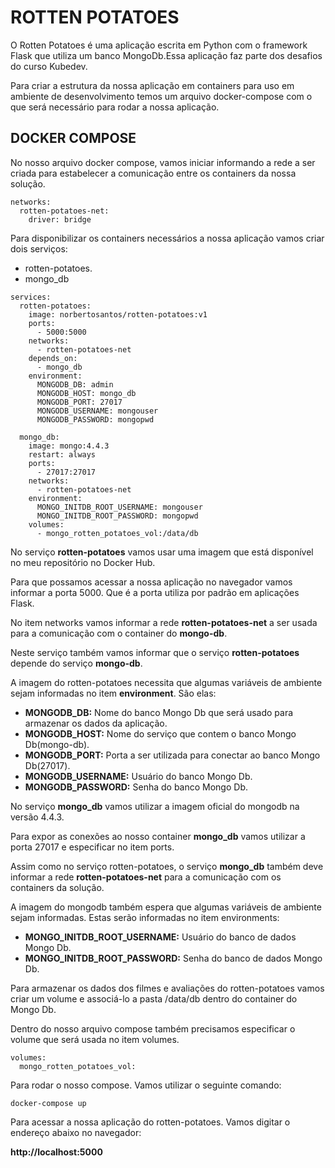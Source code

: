 # ROTTEN POTATOES

O Rotten Potatoes é uma aplicação escrita em Python com o framework Flask que utiliza um banco MongoDb.Essa aplicação faz parte dos desafios do curso Kubedev.

Para criar a estrutura da nossa aplicação em containers para uso em ambiente de desenvolvimento temos um arquivo docker-compose com o que será necessário para rodar a nossa aplicação.

## DOCKER COMPOSE

No nosso arquivo docker compose, vamos iniciar informando a rede a ser criada para estabelecer a comunicação entre os containers da nossa solução.

```docker
networks:
  rotten-potatoes-net:
    driver: bridge
```
Para disponibilizar os containers necessários a nossa aplicação vamos criar dois serviços:

- rotten-potatoes.
- mongo_db

```docker
services:
  rotten-potatoes:
    image: norbertosantos/rotten-potatoes:v1
    ports:
      - 5000:5000
    networks:
      - rotten-potatoes-net
    depends_on:
      - mongo_db
    environment:
      MONGODB_DB: admin
      MONGODB_HOST: mongo_db
      MONGODB_PORT: 27017
      MONGODB_USERNAME: mongouser
      MONGODB_PASSWORD: mongopwd
  
  mongo_db:
    image: mongo:4.4.3
    restart: always
    ports:
      - 27017:27017
    networks:
      - rotten-potatoes-net
    environment:
      MONGO_INITDB_ROOT_USERNAME: mongouser
      MONGO_INITDB_ROOT_PASSWORD: mongopwd
    volumes:
      - mongo_rotten_potatoes_vol:/data/db 

```
No serviço **rotten-potatoes** vamos usar uma imagem que está disponível no meu repositório no Docker Hub.

Para que possamos acessar a nossa aplicação no navegador vamos informar a porta 5000. Que é a porta utiliza por padrão em aplicações Flask.

No item networks vamos informar a rede **rotten-potatoes-net** a ser usada para a comunicação com o container do **mongo-db**.

Neste serviço também vamos informar que o serviço **rotten-potatoes** depende do serviço **mongo-db**.

A imagem do rotten-potatoes necessita que algumas variáveis de ambiente sejam informadas no item **environment**. São elas:

- **MONGODB_DB:** Nome do banco Mongo Db que será usado para armazenar os dados da aplicação.
- **MONGODB_HOST:** Nome do serviço que contem o banco Mongo Db(mongo-db).
- **MONGODB_PORT:** Porta a ser utilizada para conectar ao banco Mongo Db(27017).
- **MONGODB_USERNAME:** Usuário do banco Mongo Db.
- **MONGODB_PASSWORD:** Senha do banco Mongo Db.

No serviço **mongo_db** vamos utilizar a imagem oficial do mongodb na versão 4.4.3.

Para expor as conexões ao nosso container **mongo_db** vamos utilizar a porta 27017 e especificar no item ports.

Assim como no serviço rotten-potatoes, o serviço **mongo_db** também deve informar a rede **rotten-potatoes-net** para a comunicação com os containers da solução.

A imagem do mongodb também espera que algumas variáveis de ambiente sejam informadas. Estas serão informadas no item environments:

- **MONGO_INITDB_ROOT_USERNAME:** Usuário do banco de dados Mongo Db.
- **MONGO_INITDB_ROOT_PASSWORD:** Senha do banco de dados Mongo Db.

Para armazenar os dados dos filmes e avaliações do rotten-potatoes vamos criar um volume e associá-lo a pasta /data/db dentro do container do Mongo Db.

Dentro do nosso arquivo compose também precisamos especificar o volume que será usada no item volumes.

```docker
volumes: 
  mongo_rotten_potatoes_vol:
```
Para rodar o nosso compose. Vamos utilizar o seguinte comando:

```docker
docker-compose up
```
Para acessar a nossa aplicação do rotten-potatoes. Vamos digitar o endereço abaixo no navegador:

**http://localhost:5000**






